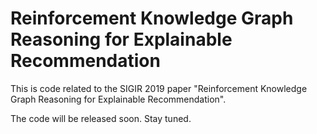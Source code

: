 # Reinforcement Knowledge Graph Reasoning for Explainable Recommendation
This is code related to the SIGIR 2019 paper "Reinforcement Knowledge Graph Reasoning for Explainable Recommendation".

The code will be released soon. Stay tuned.
